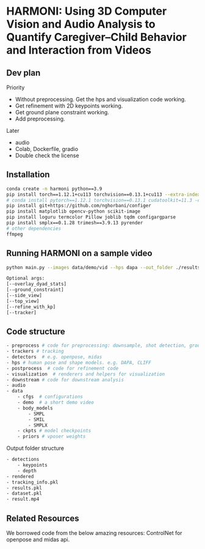 # HARMONI: Using 3D Computer Vision and Audio Analysis to Quantify Caregiver–Child Behavior and Interaction from Videos



## Dev plan
Priority
- Without preprocessing. Get the hps and visualization code working.
- Get refinement with 2D keypoints working.
- Get ground plane constraint working.
- Add preprocessing.

Later
- audio
- Colab, Dockerfile, gradio
- Double check the license

## Installation
```bash
conda create -n harmoni python==3.9
pip install torch==1.12.1+cu113 torchvision==0.13.1+cu113 --extra-index-url https://download.pytorch.org/whl/cu113
# conda install pytorch==1.12.1 torchvision==0.13.1 cudatoolkit=11.3 -c pytorch
pip install git+https://github.com/nghorbani/configer
pip install matplotlib opencv-python scikit-image
pip install loguru termcolor Pillow joblib tqdm configargparse
pip install smplx==0.1.28 trimesh==3.9.13 pyrender
# other dependencies
ffmpeg

```


## Running HARMONI on a sample video
```bash
python main.py --images data/demo/vid --hps dapa --out_folder ./results --render --use_cached_dataset

Optional args:
[--overlay_dyad_stats]
[--ground_constraint]
[--side_view]
[--top_view]
[--refine_with_kp]
[--tracker]

```

## Code structure
```bash
- preprocess # code for preprocessing: downsample, shot detection, ground plane estimation
- trackers # tracking
- detectors  # e.g. openpose, midas
- hps # human pose and shape models. e.g. DAPA, CLIFF
- postprocess  # code for refinement code
- visualization  # renderers and helpers for visualization
- downstream # code for downstream analysis
- audio
- data
    - cfgs  # configurations
    - demo  # a short demo video
    - body_models
        - SMPL
        - SMIL
        - SMPLX
    - ckpts # model checkpoints
    - priors # vposer weights
```

Output folder structure
```bash
- detections
    - keypoints
    - depth
- rendered
- tracking_info.pkl
- results.pkl
- dataset.pkl
- result.mp4
```

## Related Resources
We borrowed code from the below amazing resources:
ControlNet for openpose and midas api.

